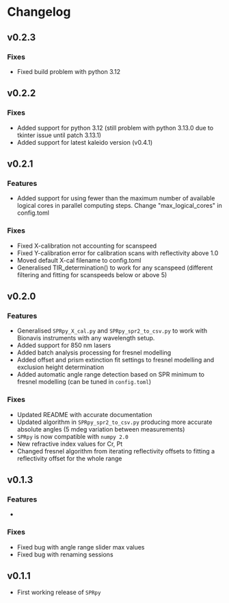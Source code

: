 # Changelog

## v0.2.3

### Fixes
- Fixed build problem with python 3.12

## v0.2.2

### Fixes
- Added support for python 3.12 (still problem with python 3.13.0 due to tkinter issue until patch 3.13.1)
- Added support for latest kaleido version (v0.4.1)

## v0.2.1

### Features
- Added support for using fewer than the maximum number of available logical cores in parallel computing steps. Change "max_logical_cores" in config.toml

### Fixes

- Fixed X-calibration not accounting for scanspeed
- Fixed Y-calibration error for calibration scans with reflectivity above 1.0 
- Moved default X-cal filename to config.toml
- Generalised TIR_determination() to work for any scanspeed (different filtering and fitting for scanspeeds below or above 5)

## v0.2.0

### Features

- Generalised `SPRpy_X_cal.py` and `SPRpy_spr2_to_csv.py` to work with Bionavis instruments with any wavelength setup.
- Added support for 850 nm lasers
- Added batch analysis processing for fresnel modelling
- Added offset and prism extinction fit settings to fresnel modelling and exclusion height determination
- Added automatic angle range detection based on SPR minimum to fresnel modelling (can be tuned in `config.toml`)

### Fixes

- Updated README with accurate documentation
- Updated algorithm in `SPRpy_spr2_to_csv.py` producing more accurate absolute angles (5 mdeg variation between measurements)
- `SPRpy` is now compatible with `numpy 2.0`
- New refractive index values for Cr, Pt
- Changed fresnel algorithm from iterating reflectivity offsets to fitting a reflectivity offset for the whole range

## v0.1.3

### Features

-

### Fixes

- Fixed bug with angle range slider max values
- Fixed bug with renaming sessions

## v0.1.1 

- First working release of `SPRpy`